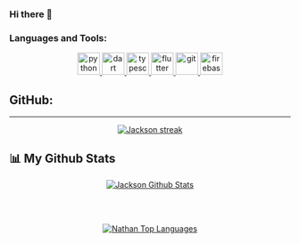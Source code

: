 ### Hi there 👋

<!--
**NathanMejia/NathanMejia** is a ✨ _special_ ✨ repository because its `README.md` (this file) appears on your GitHub profile.

Here are some ideas to get you started:

- 🔭 I’m currently working on ...
- 🌱 I’m currently learning ...
- 👯 I’m looking to collaborate on ...
- 🤔 I’m looking for help with ...
- 💬 Ask me about ...
- 📫 How to reach me: ...
- 😄 Pronouns: ...
- ⚡ Fun fact: ...
-->
  <h3 align="left">Languages and Tools:</h3>
  
<p align="center">
<a href="https://www.python.org" target="_blank"> <img src="https://upload.wikimedia.org/wikipedia/commons/archive/c/c3/20220730085403%21Python-logo-notext.svg" alt="python" width="40" height="40"/> </a>
<a href="https://dart.dev" target="_blank"> <img src="https://www.vectorlogo.zone/logos/dartlang/dartlang-icon.svg" alt="dart" width="40" height="40"/> </a>
<a href="https://www.typescriptlang.org/"><img src="https://upload.wikimedia.org/wikipedia/commons/thumb/f/f5/Typescript.svg/800px-Typescript.svg.png" alt="typescript" width="40" height="40"/> </a>
<a href="https://flutter.dev" target="_blank"> <img src="https://www.vectorlogo.zone/logos/flutterio/flutterio-icon.svg" alt="flutter" width="40" height="40"/> </a> <a href="https://git-scm.com/" target="_blank"> <img src="https://www.vectorlogo.zone/logos/git-scm/git-scm-icon.svg" alt="git" width="40" height="40"/> </a>
<a href="https://firebase.google.com/" target="_blank"> <img src="https://www.vectorlogo.zone/logos/firebase/firebase-icon.svg" alt="firebase" width="40" height="40"/> </a> 
</p>


## GitHub:
<hr>

<p align="center">
    <a href="https://github.com/NathanMejia/">
        <img title="🔥 Get streak stats for your profile at git.io/streak-stats" alt="Jackson streak" src="https://github-readme-streak-stats.herokuapp.com/?user=MJackson22-bit&theme=black-ice&hide_border=true&stroke=0000&background=060A0CD0"/>
    </a>
</p>

## 📊 My Github Stats
<p align="center">
<a href="https://github.com/MJackson22-bit/"><img alt="Jackson Github Stats" src="https://github-readme-stats-sigma-five.vercel.app/api?username=NathanMejia&show_icons=true&count_private=true&theme=react&hide_border=true&bg_color=0D1117" /></a>
</p>

<br/>
<br/>



<p align="center">
<a href="https://github.com/NathanMejia/"><img alt="Nathan Top Languages" src="https://github-readme-stats-sigma-five.vercel.app/api/top-langs/?username=NathanMejia&langs_count=10&count_private=true&layout=compact&theme=react&hide_border=true&bg_color=0D1117" /></a>
</p>
 
